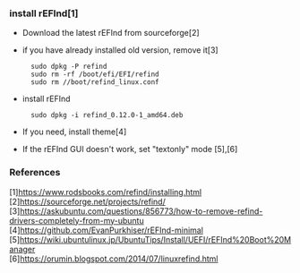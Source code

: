 ### install rEFInd[1]
- Download the latest rEFInd from sourceforge[2]
- if you have already installed old version, remove it[3]

		sudo dpkg -P refind
		sudo rm -rf /boot/efi/EFI/refind
		sudo rm //boot/refind_linux.conf

- install rEFInd

		sudo dpkg -i refind_0.12.0-1_amd64.deb 

- If you need, install theme[4]
		
- If the rEFInd GUI doesn't work, set "textonly" mode [5],[6]


### References
[1]https://www.rodsbooks.com/refind/installing.html  
[2]https://sourceforge.net/projects/refind/  
[3]https://askubuntu.com/questions/856773/how-to-remove-refind-drivers-completely-from-my-ubuntu  
[4]https://github.com/EvanPurkhiser/rEFInd-minimal  
[5]https://wiki.ubuntulinux.jp/UbuntuTips/Install/UEFI/rEFInd%20Boot%20Manager  
[6]https://orumin.blogspot.com/2014/07/linuxrefind.html  